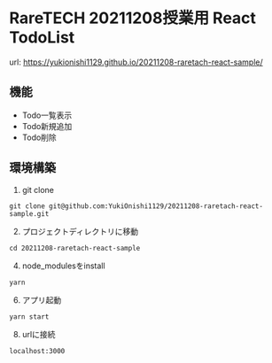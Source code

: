 # RareTECH 20211208授業用 React TodoList
url: https://yukionishi1129.github.io/20211208-raretach-react-sample/

## 機能
- Todo一覧表示
- Todo新規追加
- Todo削除

## 環境構築

1. git clone

````
git clone git@github.com:YukiOnishi1129/20211208-raretach-react-sample.git
````


2. プロジェクトディレクトリに移動

````
cd 20211208-raretach-react-sample
````

4. node_modulesをinstall

````
yarn
````

6. アプリ起動

````
yarn start
````

8. urlに接続

````
localhost:3000
````
